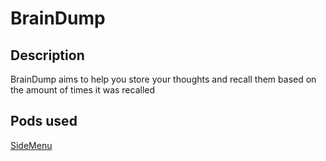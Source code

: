 # BrainDump

## Description
BrainDump aims to help you store your thoughts and recall them based on the amount of times it was recalled

## Pods used
[SideMenu](https://github.com/jonkykong/SideMenu)


